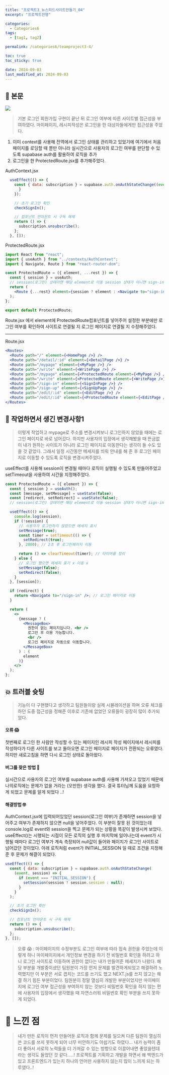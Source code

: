 ```yaml
---
title: "프로젝트3_뉴스피드사이트만들기_04"
excerpt: "프로젝트진행"

categories:
  - Categories6
tags:
  - [tag1, tag2]

permalink: /categories6/teamproject3-4/

toc: true
toc_sticky: true

date: 2024-09-03
last_modified_at: 2024-09-03
---
```


## 🦥 본문

![](https://velog.velcdn.com/images/alice0751/post/eb4ba0ad-6eea-4ba6-8eb0-4811a5ab079d/image.png)

> 기본 로그인 회원가입 구현이 끝난 뒤 로그인 여부에 따른 사이트별 접근성을 부여하였다.
> 마이페이지, 레시피작성은 로그인을 한 대상자들에게만 접근성을 주었다.

1. 이미 context를 사용해 전역에서 로그인 상태를 관리하고 있었기에
   여기에서 처음 페이지를 로딩할 때 뿐만 아니라 실시간으로 사용자의 로그인 여부를 판단할 수 있도록 supabase auth를 활용하여 로직을 추가
2. 로그인을 한 ProtectedRoute.jsx를 추가해주었다.

AuthContext.jsx

```jsx
  useEffect(() => {
    const { data: subscription } = supabase.auth.onAuthStateChange((event, session) =>  setSession(session ? session.session : null
      }
    });

    // 초기 로그인 확인
    checkSignIn();

    // 컴포넌트 언마운트 시 구독 해제
    return () => {
      subscription.unsubscribe();
    };
  }, []);

```

ProtectedRoute.jsx

```jsx
import React from "react";
import { useAuth } from "../contexts/AuthContext";
import { Navigate, Route } from "react-router-dom";

const ProtectedRoute = ({ element, ...rest }) => {
  const { session } = useAuth;
  // session(로그인) 상태이면 해당 element로 이동 session 상태가 아니면 sign-in 페이지로 이동
  return (
    <Route {...rest} element={session ? element : <Navigate to="sign-in" />} />
  );
};

export default ProtectedRoute;
```

Route.jsx 에서 element에 ProtectedRoute컴포넌트를 넣어주어 설정한 부분에만 로그인 여부를 확인하여 사이트로 연결될 지 로그인 페이지로 연결될 지 수정해주었다.

---

Route.jsx

```jsx
<Routes>
  <Route path="/" element={<HomePage />} />
  <Route path="/detail/:id" element={<DetailPage />} />
  <Route path="/mypage" element={<MyPage />} />
  <Route path="/write" element={<WritePage />} />
  <Route path="/mypage" element={<ProtectedRoute element={<MyPage />} />} />
  <Route path="/write" element={<ProtectedRoute element={<WritePage />} />} />
  <Route path="/sign-in" element={<SignInPage />} />
  <Route path="/sign-up" element={<SignUpPage />} />
  <Route path="/edit/:id" element={<EditPage />} />
  <Route path="/edit/:id" element={<ProtectedRoute element={<EditPage />} />} />
</Routes>
```

## 🌼 작업하면서 생긴 변경사항1

> 이렇게 작업하고 mypage로 주소를 변경시켜보니 로그인하지 않았을 때에는 로그인 페이지로 바로 넘어갔다. 하지만 사용자의 입장에서 생각해봤을 때 뜬금없이 내가 원하는 사이트가 아니라 로그인 페이지로 이동한다는 생각이 들 수도 있을 것 같았다.
> 그래서 일정 시간동안 메세지를 띄워 안내를 해 준 후 로그인 페이지로 이동할 수 있도록 로직을 변경시켜주었다.

useEffect를 사용해 session이 변경될 때마다 로직이 실행될 수 있도록 만들어주었고 setTimeout을 사용하여 시간을 지정해주었다.

```jsx
const ProtectedRoute = ({ element }) => {
  const { session } = useAuth();
  const [message, setMessage] = useState(false);
  const [redirect, setRedirect] = useState(false);
  // session(로그인) 상태이면 해당 element로 이동 session 상태가 아니면 sign-in 페이지로 이동

  useEffect(() => {
    console.log(session);
    if (!session) {
      // 사용자가 로그인하지 않았으면 메세지 표시
      setMessage(true);
      const timer = setTimeout(() => {
        setRedirect(true);
      }, 2000); // 2초 후 로그인페이지 이동

      return () => clearTimeout(timer); // 타이머를 정리
    } else {
      // 로그인 했으면 메세지 표기 x 이동 x
      setMessage(false);
      setRedirect(false);
    }
  }, [session]);

  if (redirect) {
    return <Navigate to="/sign-in" />; // 로그인 페이지로 이동
  }

  return (
    <>
      {message ? (
        <MessageBox>
          권한이 없는 페이지입니다. <br />
          로그인 후 이용 가능합니다.
          <br />
          로그인 페이지로 자동으로 이동합니다.
        </MessageBox>
      ) : (
        element
      )}
    </>
  );
};
```

## 💥 트러블 슛팅

> 기능이 다 구현됐다고 생각하고 팀원들이랑 실제 시뮬레이션을 하며 오류 체크를 하던 도중 접근성을 정해준 이후로 기존에 없었던 오류들이 굉장히 많이 추가되었다.

#### 오류 😱

첫번째로 로그인 한 사람만 작성할 수 있는 페이지인 레시피 작성 페이지에서 레시피를 작성하다가 다른 사이트를 보고 돌아오면 로그인 페이지로 페이지가 전환되는 오류였다. 하지만 새로고침을 하면 다시 로그인 상태로 돌아왔다.

#### 버그를 찾은 방법 🥹

실시간으로 사용자의 로그인 여부를 supabase auth를 사용해 가져오고 있었기 때문에 나의로직에는 문제가 없을 거라는 (오만한) 생각을 했다.
결국 튜터님께 도움을 요청하게 되었고 문제를 알게 되었다 ..!

#### 해결방법 🤓

AuthContext.jsx에 입력되어있었던 session(로그인 여부)가 존재하면 session을 넣어주고 여부가 존재하지 않으면 null을 넣어주었다.
이 부분이 잘못 된 것이었는데 console.log로 event와 session을 찍고 문제가 되는 상황을 똑같이 발생시켜 보았다.
useEffect()는 시행되는 시점이 모든 로직의 실행 후 마지막에 일어나는데 event가 시행될 때마다 로그인 여부가 계속 측정되어 null값이 들어와 페이지가 로그인 사이트로 넘어갔던 것이었다.
아래 로직처럼 event가 INITIAL_SESSION 일 때로 조건을 지정해준 후 문제가 해결이 되었다.

```jsx
useEffect(() => {
  const { data: subscription } = supabase.auth.onAuthStateChange(
    (event, session) => {
      if (event === "INITIAL_SESSION") {
        setSession(session ? session.session : null);
      }
    }
  );

  // 초기 로그인 확인
  checkSignIn();

  // 컴포넌트 언마운트 시 구독 해제
  return () => {
    subscription.unsubscribe();
  };
}, []);
```

> 오류 😱
> : 마이페이지의 수정부분도 로그인 여부에 따라 접속 권한을 주었는데
> 이렇게 하니 마이페이지에서 개인정보 변경을 하기 전 비밀번호 확인을 하려고 하니 로그인 사이트로 이동하며 권한이 없다는 내가 만들어준 메세지가 나왔다. 해당 부분을 개발중이셨던 팀원분이 가장 먼저 문제를 발견하게되었고 해결하려 노력했지만 이 부분은 서로 겹치는 코드를 쓰기도 했고 NEXT.js를 쓰지 않고는 해결 하기 힘든 부분이었다. 팀원분이 정말 열심히 개발한 부분이었지만 마이페이지에 로그인 여부 접근성을 부여하지 않는 것보다 비밀번호 확인을 하지 않는 편에 사용자의 입장에서 생각했을 때 자연스러워 비밀번호 확인 부분을 쓰지 못하게 되었다.

# 🌼 느낀 점

> 내가 만든 로직이 먼저 만들어둔 로직과 함께 문제를 일으켜 다른 팀원이 열심히 쓴 코드를 쓰지 못하게 되어 너무 미안하기도 아쉽기도 하였다...
> 내가 능력이 좀 더 좋아서 서로의 노력들을 더 가져갈 수 있는 방향으로 이끌어내면 좋았을텐데 라는 생각도 들었던 것 같다.....!
> 프로젝트를 기획하고 개발을 하면서 왜 백엔드가 있고 프론트엔드가 있는지 하나의 언어만 사용하지 않는지 많이 느끼게 되는 하루였다..!
